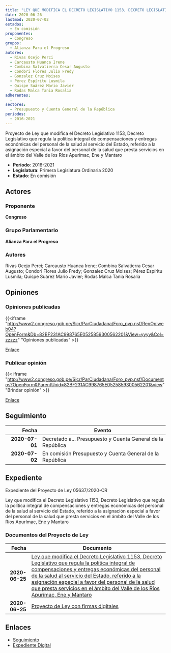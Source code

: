 ```yaml
---
title: "LEY QUE MODIFICA EL DECRETO LEGISLATIVO 1153, DECRETO LEGISLATIVO QUE REGULA LA POLÍTICA INTEGRAL DE COMPENSACIONES Y ENTREGAS ECONÓMICAS DEL PERSONAL DE LA SALUD AL SERVICIO DEL ESTADO, REFERIDO A LA ASIGNACIÓN ESPECIAL A FAVOR PERSONAL DE LA SALUD QUE PRESTA SERVICIOS EN EL ÁMBITO DEL VALLE DE LOS RÍOS APURÍMAC, ENE Y MANTARO"
date: 2020-06-26
lastmod: 2020-07-02
estados: 
  - En comisión
proponentes: 
  - Congreso
grupos: 
  - Alianza Para el Progreso
autores: 
  - Rivas Ocejo Perci
  - Carcausto Huanca Irene
  - Combina Salvatierra Cesar Augusto
  - Condori Flores Julio Fredy
  - Gonzalez Cruz Moises
  - Pérez Espíritu Lusmila
  - Quispe Suárez Mario Javier
  - Rodas Malca Tania Rosalia
adherentes: 
  - 
sectores: 
  - Presupuesto y Cuenta General de la República
periodos: 
  - 2016-2021
---
```


Proyecto de Ley que modifica el Decreto Legislativo 1153, Decreto Legislativo que regula la política integral de compensaciones y entregas económicas del personal de la salud al servicio del Estado, referido a la asignación especial a favor del personal de la salud que presta servicios en el ámbito del Valle de los Ríos Apurímac, Ene y Mantaro

- **Periodo**: 2016-2021
- **Legislatura**: Primera Legislatura Ordinaria 2020
- **Estado**: En comisión

## Actores

### Proponente

**Congreso**

### Grupo Parlamentario

**Alianza Para el Progreso**

### Autores

Rivas Ocejo Perci; Carcausto Huanca Irene; Combina Salvatierra Cesar Augusto; Condori Flores Julio Fredy; Gonzalez Cruz Moises; Pérez Espíritu Lusmila; Quispe Suárez Mario Javier; Rodas Malca Tania Rosalia


## Opiniones

### Opiniones publicadas

{{<iframe "http://www2.congreso.gob.pe/Sicr/ParCiudadana/Foro_pvp.nsf/RepOpiweb04?OpenForm&Db=82BF231AC998765E0525859300562201&View=yyyy&Col=zzzzz" "Opiniones publicadas" >}}

[Enlace](http://www2.congreso.gob.pe/Sicr/ParCiudadana/Foro_pvp.nsf/RepOpiweb04?OpenForm&Db=82BF231AC998765E0525859300562201&View=yyyy&Col=zzzzz)
### Publicar opinión

{{< iframe "http://www2.congreso.gob.pe/Sicr/ParCiudadana/Foro_pvp.nsf/Documentos?OpenForm&ParentUnid=82BF231AC998765E0525859300562201&view" "Brindar opinión" >}}

[Enlace](http://www2.congreso.gob.pe/Sicr/ParCiudadana/Foro_pvp.nsf/Documentos?OpenForm&ParentUnid=82BF231AC998765E0525859300562201&view)

## Seguimiento

| Fecha | Evento |
|------:|--------|
| **2020-07-01** | Decretado a... Presupuesto y Cuenta General de la República|
| **2020-07-02** | En comisión Presupuesto y Cuenta General de la República|


## Expediente

Expediente del Proyecto de Ley 05637/2020-CR

Ley que modifica el Decreto Legislativo 1153, Decreto Legislativo que regula la política integral de compensaciones y entregas económicas del personal de la salud al servicio del Estado, referido a la asignación especial a favor del personal de la salud que presta servicios en el ámbito del Valle de los Ríos Apurímac, Ene y Mantaro


### Documentos del Proyecto de Ley

| Fecha | Documento |
|------:|--------|
| **2020-06-25** | [Ley que modifica el Decreto Legislativo 1153, Decreto Legislativo que regula la política integral de compensaciones y entregas económicas del personal de la salud al servicio del Estado, referido a la asignación especial a favor del personal de la salud que presta servicios en el ámbito del Valle de los Ríos Apurímac, Ene y Mantaro](http://www.leyes.congreso.gob.pe/Documentos/2016_2021/Proyectos_de_Ley_y_de_Resoluciones_Legislativas/PL05637-20200625.pdf) |
| **2020-06-25** | [Proyecto de Ley con firmas digitales](http://www.leyes.congreso.gob.pe/Documentos/2016_2021/Proyectos_de_Ley_y_de_Resoluciones_Legislativas/Proyectos_Firmas_digitales/PL05637.pdf) |

## Enlaces 

- [Seguimiento](http://www2.congreso.gob.pehttp://www2.congreso.gob.pe/Sicr/TraDocEstProc/CLProLey2016.nsf/f7fff46988ca05b1052578e100829cc7/9b13602354d4079d0525859300796d91?OpenDocument)
- [Expediente Digital](http://www2.congreso.gob.pehttp://www2.congreso.gob.pe/Sicr/TraDocEstProc/CLProLey2016.nsf/f7fff46988ca05b1052578e100829cc7/9b13602354d4079d0525859300796d91?OpenDocument&Click=05257FB7005EB655.eb71d0cf91d8294e05256cdf006b5706/$Body/0.1C6C)
